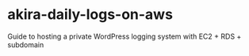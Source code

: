 # akira-daily-logs-on-aws
Guide to hosting a private WordPress logging system with EC2 + RDS + subdomain
